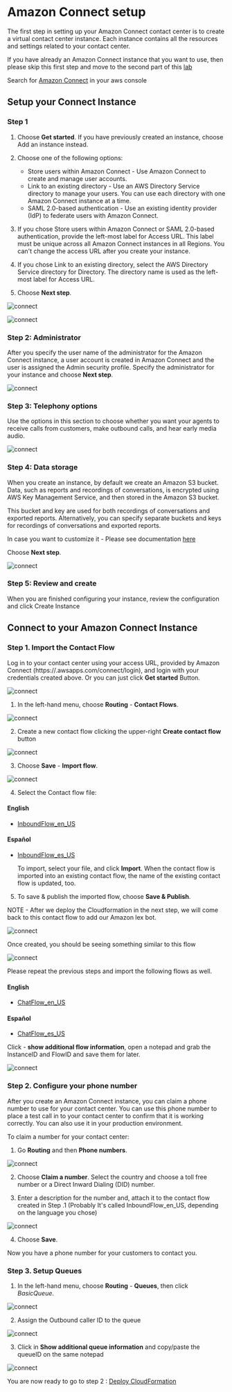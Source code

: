# Amazon Connect setup

The first step in setting up your Amazon Connect contact center is to create a virtual contact center instance. Each instance contains all the resources and settings related to your contact center.

If you have already an Amazon Connect instance that you want to use, then please skip this first step and move to the second part of this [lab](https://github.com/andres-lindo/aws-multichannel-customer-engagement/blob/master/labs/01_AmazonConnect/README.md#connect-to-your-amazon-connect-instance)

Search for [Amazon Connect](https://console.aws.amazon.com/connect) in your aws console 

## Setup your Connect Instance

### Step 1

1. Choose **Get started**. If you have previously created an instance, choose Add an instance instead.

2. Choose one of the following options:
   - Store users within Amazon Connect - Use Amazon Connect to create and manage user accounts.
   - Link to an existing directory - Use an AWS Directory Service directory to manage your users. You can use each directory with one Amazon Connect instance at a time.
   - SAML 2.0-based authentication - Use an existing identity provider (IdP) to federate users with Amazon Connect.

3. If you chose Store users within Amazon Connect or SAML 2.0-based authentication, provide the left-most label for Access URL. This label must be unique across all Amazon Connect instances in all Regions. You can't change the access URL after you create your instance.

4. If you chose Link to an existing directory, select the AWS Directory Service directory for Directory. The directory name is used as the left-most label for Access URL.

5. Choose **Next step**.


![connect](./images/image%20(3).png)

![connect](./images/image%20(4).png)

### Step 2: Administrator

After you specify the user name of the administrator for the Amazon Connect instance, a user account is created in Amazon Connect and the user is assigned the Admin security profile. Specify the administrator for your instance and choose **Next step**.


![connect](./images/image%20(5).png)

### Step 3: Telephony options

Use the options in this section to choose whether you want your agents to receive calls from customers, make outbound calls, and hear early media audio.

![connect](./images/image%20(6).png)

### Step 4: Data storage

When you create an instance, by default we create an Amazon S3 bucket. Data, such as reports and recordings of conversations, is encrypted using AWS Key Management Service, and then stored in the Amazon S3 bucket.

This bucket and key are used for both recordings of conversations and exported reports. Alternatively, you can specify separate buckets and keys for recordings of conversations and exported reports.

In case you want to customize it - Please see documentation [here](https://docs.aws.amazon.com/connect/latest/adminguide/amazon-connect-instances.html)

Choose **Next step**.

![connect](./images/image%20(7).png)

### Step 5: Review and create
When you are finished configuring your instance, review the configuration and click Create Instance


## Connect to your Amazon Connect Instance


### Step 1. Import the Contact Flow

Log in to your contact center using your access URL, provided by Amazon Connect (https://<your-domain>.awsapps.com/connect/login), and login with your credentials created above. Or you can just click **Get started** Button. 

![connect](./images/ConnectInstance_Created.png)

1. In the left-hand menu, choose **Routing** - **Contact Flows**.

![connect](./images/image%20(11).png)

2. Create a new contact flow clicking the upper-right **Create contact flow** button

![connect](./images/image%20(12).png)

3. Choose **Save** - **Import flow**.

![connect](./images/image%20(13).png)

4. Select the Contact flow file:

#### English
- [InboundFlow_en_US](../../assets/bot-definition/amazon-connect/en_US/InboundFlow_en_US) 

#### Español
- [InboundFlow_es_US](../../assets/bot-definition/amazon-connect/es_US/InboundFlow_es_US) 

   To import, select your file, and click **Import**. When the contact flow is imported into an existing contact flow, the name of the existing contact flow is updated, too.

5. To save & publish the imported flow, choose **Save & Publish**.

NOTE - After we deploy the Cloudformation in the next step, we will come back to this contact flow to add our Amazon lex bot.

![connect](./images/image%20(14).png)

Once created, you should be seeing something similar to this flow

![connect](./images/image%20201(16).png)

Please repeat the previous steps and import the following flows as well.

#### English

- [ChatFlow_en_US](../../assets/bot-definition/amazon-connect/en_US/ChatFlow_en_US)

#### Español

- [ChatFlow_es_US](../../assets/bot-definition/amazon-connect/es_US/ChatFlow_es_US)

Click - **show additional flow information**, open a notepad and grab the InstanceID and FlowID and save them for later.

![connect](./images/image%20201(17).png)


### Step 2. Configure your phone number

After you create an Amazon Connect instance, you can claim a phone number to use for your contact center. You can use this phone number to place a test call in to your contact center to confirm that it is working correctly. You can also use it in your production environment.

To claim a number for your contact center:

1. Go  **Routing** and then **Phone numbers**.

![connect](./images/image%20(39)2.png)

2. Choose **Claim a number**. Select the country and choose a toll free number or a Direct Inward Dialing (DID) number.

3. Enter a description for the number and, attach it to the contact flow created in Step .1 (Probably It's called InboundFlow_en_US, depending on the language you chose)

![connect](./images/image%20201(44)2.png)

4. Choose **Save**.

Now you have a phone number for your customers to contact you.

### Step 3. Setup Queues

1. In the left-hand menu, choose **Routing** - **Queues**, then click  *BasicQueue*.

![connect](./images/image%20(17).png)

2. Assign the Outbound caller ID to the queue

![connect](./images/image%20201(18).png)

3. Click in **Show additional queue information** and copy/paste the queueID on the same notepad

![connect](./images/image%20201(19).png)


You are now ready to go to step 2 : [Deploy CloudFormation](../02_CloudFormation/README.md)
